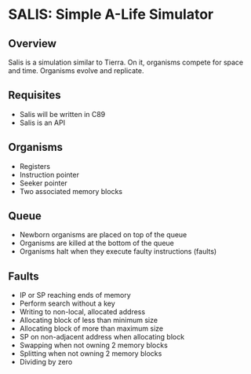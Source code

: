 SALIS: Simple A-Life Simulator
==============================

Overview
--------
Salis is a simulation similar to Tierra. On it, organisms
compete for space and time. Organisms evolve and replicate.

Requisites
----------
- Salis will be written in C89
- Salis is an API

Organisms
---------
- Registers
- Instruction pointer
- Seeker pointer
- Two associated memory blocks

Queue
-----
- Newborn organisms are placed on top of the queue
- Organisms are killed at the bottom of the queue
- Organisms halt when they execute faulty instructions (faults)

Faults
------
- IP or SP reaching ends of memory
- Perform search without a key
- Writing to non-local, allocated address
- Allocating block of less than minimum size
- Allocating block of more than maximum size
- SP on non-adjacent address when allocating block
- Swapping when not owning 2 memory blocks
- Splitting when not owning 2 memory blocks
- Dividing by zero